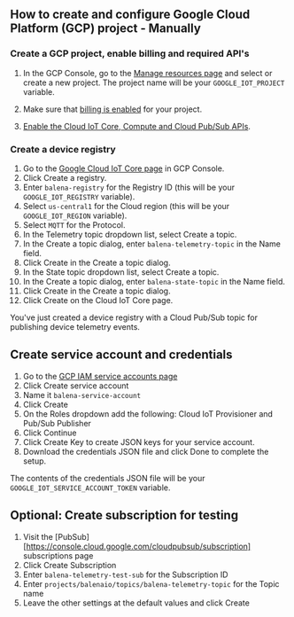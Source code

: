 ## How to create and configure Google Cloud Platform (GCP) project - Manually

### Create a GCP project, enable billing and required API's

1. In the GCP Console, go to the [Manage resources page](https://console.cloud.google.com/cloud-resource-manager) and select or create a new project. The project name will be your `GOOGLE_IOT_PROJECT` variable.

2. Make sure that [billing is enabled](https://cloud.google.com/billing/docs/how-to/modify-project) for your project.

3. [Enable the Cloud IoT Core, Compute and Cloud Pub/Sub APIs](https://console.cloud.google.com/flows/enableapi?apiid=cloudiot.googleapis.com,pubsub,compute).

### Create a device registry

1. Go to the [Google Cloud IoT Core page](https://console.cloud.google.com/iot) in GCP Console.
2. Click Create a registry.
3. Enter `balena-registry` for the Registry ID (this will be your `GOOGLE_IOT_REGISTRY` variable).
4. Select `us-central1` for the Cloud region (this will be your `GOOGLE_IOT_REGION` variable).
5. Select `MQTT` for the Protocol.
6. In the Telemetry topic dropdown list, select Create a topic.
7. In the Create a topic dialog, enter `balena-telemetry-topic` in the Name field.
8. Click Create in the Create a topic dialog.
9. In the State topic dropdown list, select Create a topic.
10. In the Create a topic dialog, enter `balena-state-topic` in the Name field.
11. Click Create in the Create a topic dialog.
12. Click Create on the Cloud IoT Core page.

You've just created a device registry with a Cloud Pub/Sub topic for publishing device telemetry events.

## Create service account and credentials

1. Go to the [GCP IAM service accounts page](https://console.cloud.google.com/iam-admin/serviceaccounts)
2. Click Create service account
3. Name it `balena-service-account`
4. Click Create
5. On the Roles dropdown add the following: Cloud IoT Provisioner and Pub/Sub Publisher
6. Click Continue
7. Click Create Key to create JSON keys for your service account.
8. Download the credentials JSON file and click Done to complete the setup.

The contents of the credentials JSON file will be your `GOOGLE_IOT_SERVICE_ACCOUNT_TOKEN` variable.

## Optional: Create subscription for testing

1. Visit the [PubSub][https://console.cloud.google.com/cloudpubsub/subscription] subscriptions page
2. Click Create Subscription
3. Enter `balena-telemetry-test-sub` for the Subscription ID
4. Enter `projects/balenaio/topics/balena-telemetry-topic` for the Topic name
5. Leave the other settings at the default values and click Create
